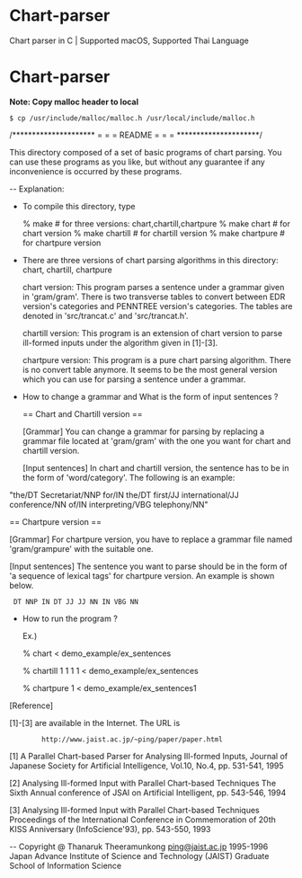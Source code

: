 # Chart-parser
Chart parser in C | Supported macOS, Supported Thai Language
# Chart-parser
<b>Note: Copy malloc header to local</b>

	$ cp /usr/include/malloc/malloc.h /usr/local/include/malloc.h


/*********************
 =		     =
 =	README	     =
 =		     =
 *********************/

This directory composed of a set of basic programs of chart parsing.
You can use these programs as you like, but without any guarantee if
any inconvenience is occurred by these programs.

--
Explanation:

 * To compile this directory, type

   % make		 # for three versions: chart,chartill,chartpure
   % make chart          # for chart     version
   % make chartill       # for chartill  version
   % make chartpure      # for chartpure version

 * There are three versions of chart parsing algorithms in this
   directory: chart, chartill, chartpure

   chart version:
	This program parses a sentence under a grammar given in
        'gram/gram'. There is two transverse tables to convert between
        EDR version's categories and PENNTREE version's categories.
        The tables are denoted in 'src/trancat.c' and 'src/trancat.h'.

   chartill  version:
        This program is an extension of chart version to parse
        ill-formed inputs under the algorithm given in [1]-[3]. 

   chartpure version:
        This program is a pure chart parsing algorithm. There is no
        convert table anymore. It seems to be the most general version
        which you can use for parsing a sentence under a grammar.

 * How to change a grammar and What is the form of input sentences ?

   == Chart and Chartill version ==

   [Grammar]
     You can change a grammar for parsing by replacing a grammar file
     located at 'gram/gram' with the one you want for chart and chartill
     version. 

   [Input sentences]
     In chart and chartill version, the sentence has to be in the form
     of 'word/category'. The following is an example:

"the/DT Secretariat/NNP for/IN the/DT first/JJ international/JJ conference/NN of/IN interpreting/VBG telephony/NN"

   == Chartpure version ==

   [Grammar]
     For chartpure version, you have to replace a grammar file named
     'gram/grampure' with the suitable one.

   [Input sentences]
     The sentence you want to parse should be in the form of 'a sequence
     of lexical tags' for chartpure version. An example is shown below.

     DT NNP IN DT JJ JJ NN IN VBG NN

 * How to run the program ?

   Ex.)

   % chart < demo_example/ex_sentences

   % chartill 1 1 1 1 < demo_example/ex_sentences

   % chartpure 1 < demo_example/ex_sentences1

[Reference]

[1]-[3] are available in the Internet. The URL is 

            http://www.jaist.ac.jp/~ping/paper/paper.html

[1] A Parallel Chart-based Parser for Analysing Ill-formed Inputs,
    Journal of Japanese Society for Artificial Intelligence, 
    Vol.10, No.4, pp. 531-541, 1995

[2] Analysing Ill-formed Input with Parallel Chart-based Techniques
    The Sixth Annual conference of JSAI on Artificial Intelligent,
    pp. 543-546, 1994

[3] Analysing Ill-formed Input with Parallel Chart-based Techniques
    Proceedings of the International Conference in Commemoration of 
    20th KISS Anniversary (InfoScience'93), pp. 543-550, 1993


--
Copyright @ Thanaruk Theeramunkong
ping@jaist.ac.jp
1995-1996
Japan Advance Institute of Science and Technology (JAIST)
Graduate School of Information Science

